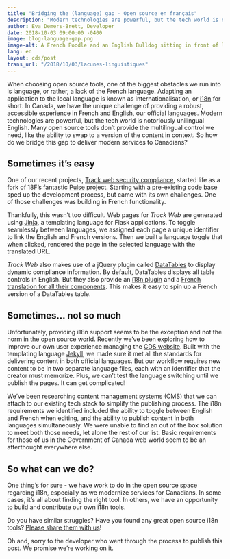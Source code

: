 ```yaml
---
title: "Bridging the (language) gap - Open source en français"
description: "Modern technologies are powerful, but the tech world is notoriously unilingual English. Many open source tools don’t provide the multilingual control we need, like the ability to swap to a version of the content in context. So how do we bridge this gap to deliver modern services to Canadians?"
author: Eva Demers-Brett, Developer
date: 2018-10-03 09:00:00 -0400
image: blog-language-gap.png
image-alt: A French Poodle and an English Bulldog sitting in front of laptops.
lang: en
layout: cds/post
trans_url: "/2018/10/03/lacunes-linguistiques"
---
```


When choosing open source tools, one of the biggest obstacles we run into is language, or rather, a lack of the French language. Adapting an application to the local language is known as internationalisation, or [i18n](https://en.wikipedia.org/wiki/Internationalization_and_localization) for short. In Canada, we have the unique challenge of providing a robust, accessible experience in French and English, our official languages. Modern technologies are powerful, but the tech world is notoriously unilingual English. Many open source tools don’t provide the multilingual control we need, like the ability to swap to a version of the content in context. So how do we bridge this gap to deliver modern services to Canadians?

## Sometimes it’s easy

One of our recent projects, [Track web security compliance](https://cds-snc.github.io/track-web-security-compliance/), started life as a fork of 18F’s fantastic [Pulse](https://pulse.cio.gov/) project. Starting with a pre-existing code base sped up the development process, but came with its own challenges. One of those challenges was building in French functionality.

Thankfully, this wasn’t too difficult. Web pages for *Track Web* are generated using [Jinja](http://jinja.pocoo.org/docs/2.10/), a templating language for Flask applications. To toggle seamlessly between languages, we assigned each page a unique identifier to link the English and French versions. Then we built a language toggle that when clicked, rendered the page in the selected language with the translated URL.

*Track Web* also makes use of a jQuery plugin called [DataTables](https://datatables.net/) to display dynamic compliance information. By default, DataTables displays all table controls in English. But they also provide an [i18n plugin](https://datatables.net/plug-ins/i18n/) and a [French translation for all their components](https://datatables.net/plug-ins/i18n/French). This makes it easy to spin up a French version of a DataTables table.

## Sometimes… not so much

Unfortunately, providing i18n support seems to be the exception and not the norm in the open source world. Recently we’ve been exploring how to improve our own user experience managing the [CDS website](https://digital.canada.ca/). Built with the templating language [Jekyll](https://jekyllrb.com/), we made sure it met all the standards for delivering content in both official languages.  But our workflow requires new content to be in two separate language files, each with an identifier that the creator must memorize. Plus, we can’t test the language switching until we publish the pages. It can get complicated!

We’ve been researching content management systems (CMS) that we can attach to our existing tech stack to simplify the publishing process. The i18n requirements we identified included the ability to toggle between English and French when editing, and the ability to publish content in both languages simultaneously. We were unable to find an out of the box solution to meet both those needs, let alone the rest of our list. Basic requirements for those of us in the Government of Canada web world seem to be an afterthought everywhere else.

## So what can we do?

One thing’s for sure - we have work to do in the open source space regarding i18n, especially as we modernize services for Canadians. In some cases, it’s all about finding the right tool. In others, we have an opportunity to build and contribute our own i18n tools.

Do you have similar struggles? Have you found any great open source i18n tools? [Please share them with us](https://digital.canada.ca/contact/)!

Oh and, sorry to the developer who went through the process to publish this post. We promise we’re working on it.